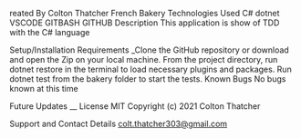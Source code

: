 reated By Colton Thatcher
French Bakery
Technologies Used
C#
dotnet
VSCODE
GITBASH
GITHUB
Description
This application is show of TDD with the C# language

Setup/Installation Requirements
_Clone the GitHub repository or download and open the Zip on your local machine.
From the project directory, run dotnet restore in the terminal to load necessary plugins and packages.
Run dotnet test from the bakery folder to start the tests.
Known Bugs
No bugs known at this time

Future Updates
__
License
MIT Copyright (c) 2021 Colton Thatcher

Support and Contact Details
colt.thatcher303@gmail.com